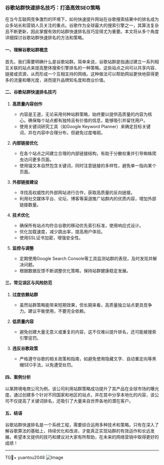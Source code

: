 ### 谷歌站群快速排名技巧：打造高效SEO策略

在当今互联网竞争激烈的环境下，如何快速提升网站在谷歌搜索结果中的排名成为众多站长和营销人员关注的重点。谷歌作为全球最大的搜索引擎之一，其算法复杂且不断更新，因此掌握有效的站群快速排名技巧显得尤为重要。本文将从多个角度详细探讨谷歌站群快速排名的方法和策略。

#### 一、理解谷歌站群概念

首先，我们需要明确什么是谷歌站群。简单来说，谷歌站群是指通过建立一系列相互关联的站点来提高整体搜索引擎排名的一种策略。这些站点之间可以共享内容、链接或资源，从而形成一个互相支持的网络。这种做法可以帮助网站更快地获得更多的流量和曝光度，进而提升品牌知名度和商业价值。

#### 二、谷歌站群快速排名技巧

1. **高质量内容创作**
   - 内容是王道，无论采用何种站群策略，始终要以提供高质量的内容为核心。确保每个站点都有独特且有价值的信息，能够吸引并留住用户。
   - 使用关键词研究工具（如Google Keyword Planner）来确定目标关键词，并在内容中合理分布，但避免过度堆砌。

2. **内部链接优化**
   - 在各个站点之间建立合理的内部链接结构，有助于分散权重并引导蜘蛛爬虫访问更多页面。
   - 使用锚文本自然包含关键词，同时注意链接的多样性，避免单一指向某个页面。

3. **外部链接建设**
   - 寻找高权威性的外部网站进行合作，获取高质量的反向链接。
   - 利用社交媒体平台、论坛、博客等渠道推广站群内的优质内容，增加外部链接数量。

4. **技术优化**
   - 确保所有站点均符合谷歌的移动优先索引标准，使用响应式设计。
   - 优化加载速度，减少跳出率，提高用户体验。
   - 使用SSL证书加密，增强安全性。

5. **监控与调整**
   - 定期使用Google Search Console等工具监测站群的表现，及时发现并解决问题。
   - 根据数据反馈不断调整优化策略，保持站群健康稳定发展。

#### 三、常见误区与风险防范

1. **过度依赖站群**
   - 虽然站群策略能带来短期效果，但长期来看，高质量独立站点更具竞争力。建议平衡使用，不要完全依赖。

2. **低质量内容**
   - 避免创建大量无意义或重复的内容，这不仅难以提升排名，还可能被搜索引擎惩罚。

3. **违反谷歌政策**
   - 严格遵守谷歌的相关政策和指南，如避免使用隐藏文字、自动重定向等黑帽SEO手法，以免遭受处罚。

#### 四、案例分析

以某跨境电商公司为例，该公司利用站群策略成功提升了其产品在全球市场的曝光度。通过创建多个针对不同国家和地区的站点，并在其中分享本地化的内容，该公司不仅提高了关键词排名，还吸引了大量来自世界各地的潜在客户。

#### 五、结语

谷歌站群快速排名是一个系统工程，需要综合运用多种技术和策略。只有在深入了解谷歌算法的基础上，持续优化和改进，才能真正实现站群的有效运作和长远发展。希望本文提供的技巧和建议对大家有所帮助，在未来的网络营销中取得更好的成绩！

---

TG💪+ yuantou2048  ![Image](https://github.com/user-attachments/assets/42a5a4a5-fea9-4a1d-8aa0-73e57e430cca)
